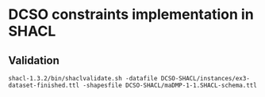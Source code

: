 # DCSO constraints implementation in SHACL

## Validation
```shell
shacl-1.3.2/bin/shaclvalidate.sh -datafile DCSO-SHACL/instances/ex3-dataset-finished.ttl -shapesfile DCSO-SHACL/maDMP-1-1.SHACL-schema.ttl
```